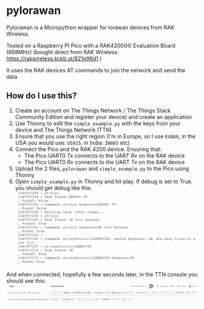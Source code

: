 # pylorawan 

Pylorawan is a Micropython wrapper for lorawan devices from RAK Wireless.

Tested on a Raspberry PI Pico with a RAK4200(H) Evaluation Board (868MHz) (bought direct from RAK Wireless: https://rakwireless.kckb.st/821e96d1 )

It uses the RAK devices AT commands to join the network and send the data

## How do I use this?

1. Create an account on The Things Network / The Things Stack Community Edition and register your device) and create an application
1. Use Thonny to edit the `simple_example.py` with the keys from your device and The Things Network (TTN)
1. Ensure that you use the right region (I'm in Europe, so I use `EU868`, in the USA you would use: `US915`, in India: `IN865` etc)
1. Connect the Pico and the RAK 4200 device. Ensuring that:
    - The Pico UART0 *Tx* connects to the UART *Rx* on the RAK device 
    - The Pico UART0 *Rx* connects to the UART *Tx* on the RAK device 
1. Upload the 2 files, `pylorawan` and `simple_example.py` to the Pico using Thonny
1. Open `simple_example.py` in Thonny and hit play. If debug is set to True, you should get debug like this:
![Thonny Pylorawan Debug of OTAA Join](screenshot_thonny_debug_join.png "Thonny Pylorawan Debug of OTAA Join")

And when connected, hopefully a few seconds later, in the TTN console you should see this:
![TTN showing the message we sent](screenshot_ttn_receiving_the_message.png "TTN showing the message we sent")

